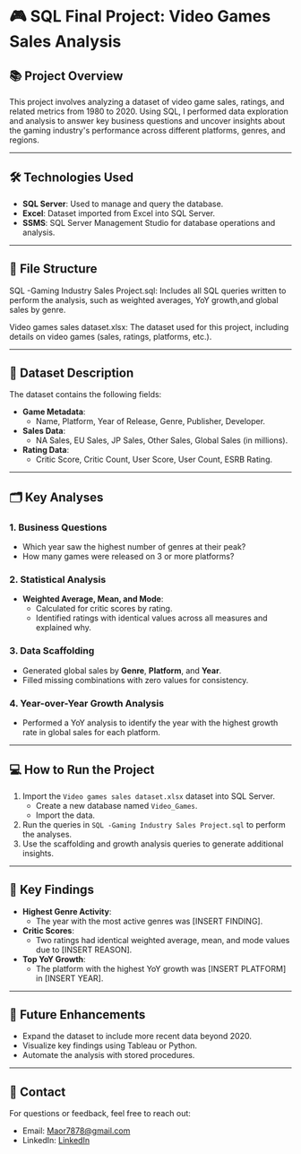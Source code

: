 # 🎮 SQL Final Project: Video Games Sales Analysis

## 📚 Project Overview
This project involves analyzing a dataset of video game sales, ratings, and related metrics from 1980 to 2020. Using SQL, I performed data exploration and analysis to answer key business questions and uncover insights about the gaming industry's performance across different platforms, genres, and regions.

---

## 🛠️ Technologies Used
- **SQL Server**: Used to manage and query the database.
- **Excel**: Dataset imported from Excel into SQL Server.
- **SSMS**: SQL Server Management Studio for database operations and analysis.

---

## 📂 File Structure
SQL -Gaming Industry Sales Project.sql: Includes all SQL queries written to perform the analysis, such as weighted averages, YoY growth,and global sales by genre.

Video games sales dataset.xlsx: The dataset used for this project, including details on video games (sales, ratings, platforms, etc.).

---

## 🧩 Dataset Description
The dataset contains the following fields:
- **Game Metadata**:
  - Name, Platform, Year of Release, Genre, Publisher, Developer.
- **Sales Data**:
  - NA Sales, EU Sales, JP Sales, Other Sales, Global Sales (in millions).
- **Rating Data**:
  - Critic Score, Critic Count, User Score, User Count, ESRB Rating.

---

## 🗂️ Key Analyses
### 1. Business Questions
- Which year saw the highest number of genres at their peak?
- How many games were released on 3 or more platforms?

### 2. Statistical Analysis
- **Weighted Average, Mean, and Mode**:
  - Calculated for critic scores by rating.
  - Identified ratings with identical values across all measures and explained why.

### 3. Data Scaffolding
- Generated global sales by **Genre**, **Platform**, and **Year**.
- Filled missing combinations with zero values for consistency.

### 4. Year-over-Year Growth Analysis
- Performed a YoY analysis to identify the year with the highest growth rate in global sales for each platform.

---

## 💻 How to Run the Project
1. Import the `Video games sales dataset.xlsx` dataset into SQL Server.
   - Create a new database named `Video_Games`.
   - Import the data.
2. Run the queries in `SQL -Gaming Industry Sales Project.sql` to perform the analyses.
3. Use the scaffolding and growth analysis queries to generate additional insights.

---

## 🔑 Key Findings
- **Highest Genre Activity**:
  - The year with the most active genres was [INSERT FINDING].
- **Critic Scores**:
  - Two ratings had identical weighted average, mean, and mode values due to [INSERT REASON].
- **Top YoY Growth**:
  - The platform with the highest YoY growth was [INSERT PLATFORM] in [INSERT YEAR].

---

## 🚀 Future Enhancements
- Expand the dataset to include more recent data beyond 2020.
- Visualize key findings using Tableau or Python.
- Automate the analysis with stored procedures.

---

## 📧 Contact
For questions or feedback, feel free to reach out:
- Email: [Maor7878@gmail.com](mailto:Maor7878@gmail.com)
- LinkedIn: [LinkedIn](https://www.linkedin.com/in/maor-barel-a823a3288/)
